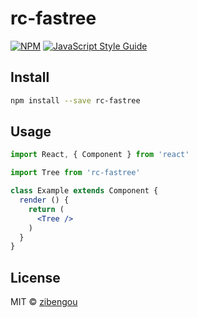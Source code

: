 # rc-fastree

> 

[![NPM](https://img.shields.io/npm/v/rc-fastree.svg)](https://www.npmjs.com/package/rc-fastree) [![JavaScript Style Guide](https://img.shields.io/badge/code_style-standard-brightgreen.svg)](https://standardjs.com)

## Install

```bash
npm install --save rc-fastree
```

## Usage

```jsx
import React, { Component } from 'react'

import Tree from 'rc-fastree'

class Example extends Component {
  render () {
    return (
      <Tree />
    )
  }
}
```

## License

MIT © [zibengou](https://github.com/zibengou)
